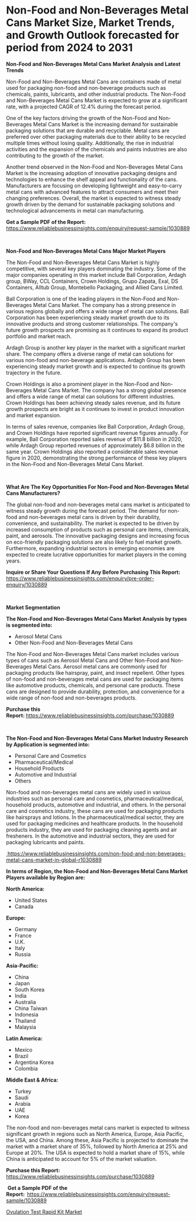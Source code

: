 <p><h1>Non-Food and Non-Beverages Metal Cans Market Size, Market Trends, and Growth Outlook forecasted for period from 2024 to 2031</h1></p><p><strong>Non-Food and Non-Beverages Metal Cans Market Analysis and Latest Trends</strong></p>
<p><p>Non-Food and Non-Beverages Metal Cans are containers made of metal used for packaging non-food and non-beverage products such as chemicals, paints, lubricants, and other industrial products. The Non-Food and Non-Beverages Metal Cans Market is expected to grow at a significant rate, with a projected CAGR of 12.4% during the forecast period.</p><p>One of the key factors driving the growth of the Non-Food and Non-Beverages Metal Cans Market is the increasing demand for sustainable packaging solutions that are durable and recyclable. Metal cans are preferred over other packaging materials due to their ability to be recycled multiple times without losing quality. Additionally, the rise in industrial activities and the expansion of the chemicals and paints industries are also contributing to the growth of the market.</p><p>Another trend observed in the Non-Food and Non-Beverages Metal Cans Market is the increasing adoption of innovative packaging designs and technologies to enhance the shelf appeal and functionality of the cans. Manufacturers are focusing on developing lightweight and easy-to-carry metal cans with advanced features to attract consumers and meet their changing preferences. Overall, the market is expected to witness steady growth driven by the demand for sustainable packaging solutions and technological advancements in metal can manufacturing.</p></p>
<p><strong>Get a Sample PDF of the Report:&nbsp;</strong> <a href="https://www.reliablebusinessinsights.com/enquiry/request-sample/1030889">https://www.reliablebusinessinsights.com/enquiry/request-sample/1030889</a></p>
<p>&nbsp;</p>
<p><strong>Non-Food and Non-Beverages Metal Cans Major Market Players</strong></p>
<p><p>The Non-Food and Non-Beverages Metal Cans Market is highly competitive, with several key players dominating the industry. Some of the major companies operating in this market include Ball Corporation, Ardagh group, BWay, CCL Containers, Crown Holdings, Grupo Zapata, Exal, DS Containers, Alltub Group, Montebello Packaging, and Allied Cans Limited.</p><p>Ball Corporation is one of the leading players in the Non-Food and Non-Beverages Metal Cans Market. The company has a strong presence in various regions globally and offers a wide range of metal can solutions. Ball Corporation has been experiencing steady market growth due to its innovative products and strong customer relationships. The company's future growth prospects are promising as it continues to expand its product portfolio and market reach.</p><p>Ardagh Group is another key player in the market with a significant market share. The company offers a diverse range of metal can solutions for various non-food and non-beverage applications. Ardagh Group has been experiencing steady market growth and is expected to continue its growth trajectory in the future.</p><p>Crown Holdings is also a prominent player in the Non-Food and Non-Beverages Metal Cans Market. The company has a strong global presence and offers a wide range of metal can solutions for different industries. Crown Holdings has been achieving steady sales revenue, and its future growth prospects are bright as it continues to invest in product innovation and market expansion.</p><p>In terms of sales revenue, companies like Ball Corporation, Ardagh Group, and Crown Holdings have reported significant revenue figures annually. For example, Ball Corporation reported sales revenue of $11.8 billion in 2020, while Ardagh Group reported revenues of approximately $6.8 billion in the same year. Crown Holdings also reported a considerable sales revenue figure in 2020, demonstrating the strong performance of these key players in the Non-Food and Non-Beverages Metal Cans Market.</p></p>
<p>&nbsp;</p>
<p><strong>What Are The Key Opportunities For Non-Food and Non-Beverages Metal Cans Manufacturers?</strong></p>
<p><p>The global non-food and non-beverages metal cans market is anticipated to witness steady growth during the forecast period. The demand for non-food and non-beverages metal cans is driven by their durability, convenience, and sustainability. The market is expected to be driven by increased consumption of products such as personal care items, chemicals, paint, and aerosols. The innovative packaging designs and increasing focus on eco-friendly packaging solutions are also likely to fuel market growth. Furthermore, expanding industrial sectors in emerging economies are expected to create lucrative opportunities for market players in the coming years.</p></p>
<p><strong>Inquire or Share Your Questions If Any Before Purchasing This Report:</strong> <a href="https://www.reliablebusinessinsights.com/enquiry/pre-order-enquiry/1030889">https://www.reliablebusinessinsights.com/enquiry/pre-order-enquiry/1030889</a></p>
<p>&nbsp;</p>
<p><strong>Market Segmentation</strong></p>
<p><strong>The Non-Food and Non-Beverages Metal Cans Market Analysis by types is segmented into:</strong></p>
<p><ul><li>Aerosol Metal Cans</li><li>Other Non-Food and Non-Beverages Metal Cans</li></ul></p>
<p><p>The Non-Food and Non-Beverages Metal Cans market includes various types of cans such as Aerosol Metal Cans and Other Non-Food and Non-Beverages Metal Cans. Aerosol metal cans are commonly used for packaging products like hairspray, paint, and insect repellent. Other types of non-food and non-beverages metal cans are used for packaging items like automotive products, chemicals, and personal care products. These cans are designed to provide durability, protection, and convenience for a wide range of non-food and non-beverages products.</p></p>
<p><strong>Purchase this Report:&nbsp;</strong><a href="https://www.reliablebusinessinsights.com/purchase/1030889">https://www.reliablebusinessinsights.com/purchase/1030889</a></p>
<p>&nbsp;</p>
<p><strong>The Non-Food and Non-Beverages Metal Cans Market Industry Research by Application is segmented into:</strong></p>
<p><ul><li>Personal Care and Cosmetics</li><li>Pharmaceutical/Medical</li><li>Household Products</li><li>Automotive and Industrial</li><li>Others</li></ul></p>
<p><p>Non-food and non-beverages metal cans are widely used in various industries such as personal care and cosmetics, pharmaceutical/medical, household products, automotive and industrial, and others. In the personal care and cosmetics industry, these cans are used for packaging products like hairsprays and lotions. In the pharmaceutical/medical sector, they are used for packaging medicines and healthcare products. In the household products industry, they are used for packaging cleaning agents and air fresheners. In the automotive and industrial sectors, they are used for packaging lubricants and paints.</p></p>
<p><a href="https://www.reliablebusinessinsights.com/non-food-and-non-beverages-metal-cans-market-in-global-r1030889">&nbsp;https://www.reliablebusinessinsights.com/non-food-and-non-beverages-metal-cans-market-in-global-r1030889</a></p>
<p><strong>In terms of Region, the Non-Food and Non-Beverages Metal Cans Market Players available by Region are:</strong></p>
<p>
    <p> <strong> North America: </strong>
        <ul>
            <li>United States</li>
            <li>Canada</li>
        </ul>
        </p> 
    <p> <strong> Europe: </strong>
        <ul>
            <li>Germany</li>
            <li>France</li>
            <li>U.K.</li>
            <li>Italy</li>
            <li>Russia</li>
        </ul>
        </p> 
    <p> <strong> Asia-Pacific: </strong>
        <ul>
            <li>China</li>
            <li>Japan</li>
            <li>South Korea</li>
            <li>India</li>
            <li>Australia</li>
            <li>China Taiwan</li>
            <li>Indonesia</li>
            <li>Thailand</li>
            <li>Malaysia</li>
        </ul>
        </p> 
    <p> <strong> Latin America: </strong>
        <ul>
            <li>Mexico</li>
            <li>Brazil</li>
            <li>Argentina Korea</li>
            <li>Colombia</li>
        </ul>
        </p> 
    <p> <strong> Middle East & Africa: </strong>
        <ul>
            <li>Turkey</li>
            <li>Saudi</li>
            <li>Arabia</li>
            <li>UAE</li>
            <li>Korea</li>
        </ul>
    </p>
    </p>
<p><p>The non-food and non-beverages metal cans market is expected to witness significant growth in regions such as North America, Europe, Asia Pacific, the USA, and China. Among these, Asia Pacific is projected to dominate the market with a market share of 35%, followed by North America at 25% and Europe at 20%. The USA is expected to hold a market share of 15%, while China is anticipated to account for 5% of the market valuation.</p></p>
<p><strong>Purchase this Report: </strong><a href="https://www.reliablebusinessinsights.com/purchase/1030889">https://www.reliablebusinessinsights.com/purchase/1030889</a></p>
<p>&nbsp;<strong>Get a Sample PDF of the Report:&nbsp;&nbsp;</strong><a href="https://www.reliablebusinessinsights.com/enquiry/request-sample/1030889">https://www.reliablebusinessinsights.com/enquiry/request-sample/1030889</a></p>
<p><strong></strong></p>
<p><p><a href="https://www.linkedin.com/pulse/ovulation-test-rapid-kit-market-research-report-its-history-forecast-qez9f">Ovulation Test Rapid Kit Market</a></p></p>